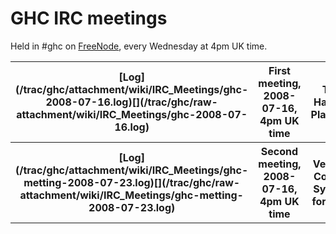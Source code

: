 # GHC IRC meetings


Held in \#ghc on [ FreeNode](http://www.haskell.org/haskellwiki/IRC_channel), every Wednesday at 4pm UK time.

<table><tr><th>[Log](/trac/ghc/attachment/wiki/IRC_Meetings/ghc-2008-07-16.log)[](/trac/ghc/raw-attachment/wiki/IRC_Meetings/ghc-2008-07-16.log)</th>
<th>First meeting, 2008-07-16, 4pm UK time</th>
<th>The Haskell Platform
</th></tr>
<tr><th>[Log](/trac/ghc/attachment/wiki/IRC_Meetings/ghc-metting-2008-07-23.log)[](/trac/ghc/raw-attachment/wiki/IRC_Meetings/ghc-metting-2008-07-23.log)</th>
<th>Second meeting, 2008-07-16, 4pm UK time</th>
<th>Version Control System for GHC
</th></tr></table>